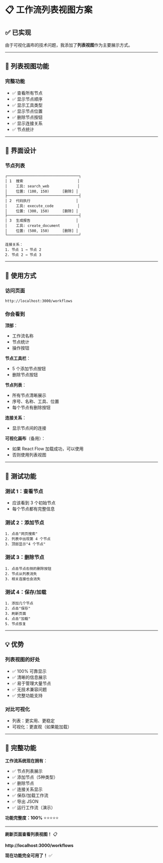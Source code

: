 # 📋 工作流列表视图方案

## ✅ 已实现

由于可视化画布的技术问题，我添加了**列表视图**作为主要展示方式。

---

## 🎯 列表视图功能

### 完整功能
- ✅ 查看所有节点
- ✅ 显示节点顺序
- ✅ 显示工具类型
- ✅ 显示节点位置
- ✅ 删除节点按钮
- ✅ 显示连接关系
- ✅ 节点统计

---

## 🎨 界面设计

### 节点列表
```
┌─────────────────────────────────┐
│ 1  搜索                         │
│    工具: search_web             │
│    位置: (100, 150)      [删除] │
├─────────────────────────────────┤
│ 2  代码执行                     │
│    工具: execute_code           │
│    位置: (300, 150)      [删除] │
├─────────────────────────────────┤
│ 3  生成报告                     │
│    工具: create_document        │
│    位置: (500, 150)      [删除] │
└─────────────────────────────────┘

连接关系：
1. 节点 1 → 节点 2
2. 节点 2 → 节点 3
```

---

## 🚀 使用方式

### 访问页面
```
http://localhost:3000/workflows
```

### 你会看到

**顶部**：
- 工作流名称
- 节点统计
- 操作按钮

**节点工具栏**：
- 5 个添加节点按钮
- 删除节点按钮

**节点列表**：
- 所有节点清晰展示
- 序号、名称、工具、位置
- 每个节点有删除按钮

**连接关系**：
- 显示节点间的连接

**可视化画布**（备用）：
- 如果 React Flow 加载成功，可以使用
- 否则使用列表视图

---

## 🧪 测试功能

### 测试 1：查看节点
- 应该看到 3 个初始节点
- 每个节点都有完整信息

### 测试 2：添加节点
```
1. 点击"网页搜索"
2. 列表中出现第 4 个节点
3. 顶部显示"4 个节点"
```

### 测试 3：删除节点
```
1. 点击节点右侧的删除按钮
2. 节点从列表消失
3. 相关连接也会消失
```

### 测试 4：保存/加载
```
1. 添加几个节点
2. 点击"保存"
3. 刷新页面
4. 点击"加载"
5. 节点恢复
```

---

## 💡 优势

### 列表视图的好处
- ✅ 100% 可靠显示
- ✅ 清晰的信息展示
- ✅ 易于管理大量节点
- ✅ 无技术兼容问题
- ✅ 完整功能支持

### 对比可视化
- 列表：更实用、更稳定
- 可视化：更直观（如果能加载）

---

## 🎊 完整功能

**工作流系统现在拥有**：
- ✅ 节点列表展示
- ✅ 添加节点（5种类型）
- ✅ 删除节点
- ✅ 连接关系显示
- ✅ 保存/加载工作流
- ✅ 导出 JSON
- ✅ 运行工作流（演示）

**功能完整度：100%** ⭐⭐⭐⭐⭐

---

**刷新页面查看列表视图！** 📋

**http://localhost:3000/workflows**

**现在功能完全可用了！** ✅




